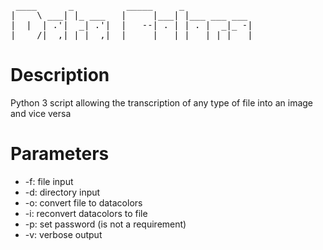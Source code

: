 <pre>
 ____      _          _____     _             
|    \ ___| |_ ___   |     |___| |___ ___ ___ 
|  |  | .'|  _| .'|  |   --| . | | . |  _|_ -|
|____/|__,|_| |__,|  |_____|___|_|___|_| |___|</pre>

# Description

Python 3 script allowing the transcription of any type of file into an image and vice versa 

# Parameters

- -f: file input
- -d: directory input
- -o: convert file to datacolors
- -i: reconvert datacolors to file
- -p: set password (is not a requirement)
- -v: verbose output
